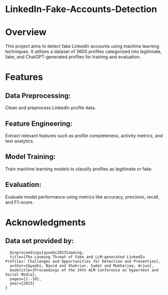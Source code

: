 # LinkedIn-Fake-Accounts-Detection
# Overview
This project aims to detect fake LinkedIn accounts using machine learning techniques. It utilizes a dataset of 3600 profiles categorized into legitimate, fake, and ChatGPT-generated profiles for training and evaluation.

# Features
## Data Preprocessing: 
Clean and preprocess LinkedIn profile data.
## Feature Engineering: 
Extract relevant features such as profile completeness, activity metrics, and text analytics.
## Model Training: 
Train machine learning models to classify profiles as legitimate or fake.
## Evaluation: 
Evaluate model performance using metrics like accuracy, precision, recall, and F1-score.
# Acknowledgments
## Data set provided by:
      @inproceedings{ayoobi2023looming,
      title={The Looming Threat of Fake and LLM-generated LinkedIn Profiles: Challenges and Opportunities for Detection and Prevention},
      author={Ayoobi, Navid and Shahriar, Sadat and Mukherjee, Arjun},
      booktitle={Proceedings of the 34th ACM Conference on Hypertext and Social Media},
      pages={1--10},
      year={2023}
    }
